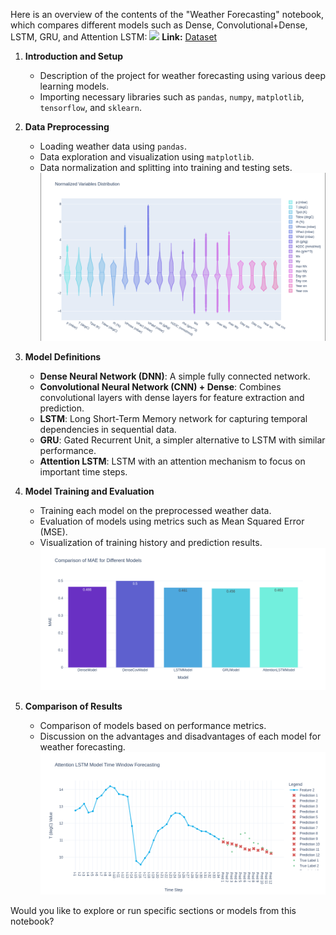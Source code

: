 Here is an overview of the contents of the "Weather Forecasting" notebook, which compares different models such as Dense, Convolutional+Dense, LSTM, GRU, and Attention LSTM:
![](https://i.pinimg.com/originals/e1/70/03/e17003d3a86823bea8a48e4ec03d33e9.gif)
**Link:** [Dataset](https://www.kaggle.com/datasets/mnassrib/jena-climate)

1. **Introduction and Setup**
   - Description of the project for weather forecasting using various deep learning models.
   - Importing necessary libraries such as `pandas`, `numpy`, `matplotlib`, `tensorflow`, and `sklearn`.

2. **Data Preprocessing**
   - Loading weather data using `pandas`.
   - Data exploration and visualization using `matplotlib`.
   - Data normalization and splitting into training and testing sets.
![Weather variables](imgs/variables.png)

3. **Model Definitions**
   - **Dense Neural Network (DNN)**: A simple fully connected network.
   - **Convolutional Neural Network (CNN) + Dense**: Combines convolutional layers with dense layers for feature extraction and prediction.
   - **LSTM**: Long Short-Term Memory network for capturing temporal dependencies in sequential data.
   - **GRU**: Gated Recurrent Unit, a simpler alternative to LSTM with similar performance.
   - **Attention LSTM**: LSTM with an attention mechanism to focus on important time steps.

4. **Model Training and Evaluation**
   - Training each model on the preprocessed weather data.
   - Evaluation of models using metrics such as Mean Squared Error (MSE).
   - Visualization of training history and prediction results.
![models](/imgs/models.png)

5. **Comparison of Results**
   - Comparison of models based on performance metrics.
   - Discussion on the advantages and disadvantages of each model for weather forecasting.
![predictions](/imgs/prediction.png)


Would you like to explore or run specific sections or models from this notebook?
